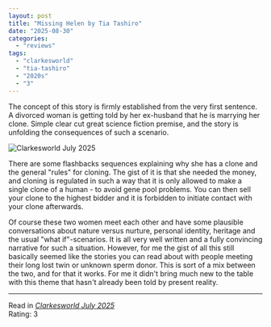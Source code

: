 ```yaml
---
layout: post
title: "Missing Helen by Tia Tashiro"
date: "2025-08-30"
categories:
  - "reviews"
tags:
  - "clarkesworld"
  - "tia-tashiro"
  - "2020s"
  - "3"
---
```


The concept of this story is firmly established from the very first sentence. A divorced woman is getting told by her ex-husband that he is marrying her clone. Simple clear cut great science fiction premise, and the story is unfolding the consequences of such a scenario.

![Clarkesworld July 2025](/assets/images/cw_226_800.jpg)

There are some flashbacks sequences explaining why she has a clone and the general "rules" for cloning. The gist of it is that she needed the money, and cloning is regulated in such a way that it is only allowed to make a single clone of a human - to avoid gene pool problems. You can then sell your clone to the highest bidder and it is forbidden to initiate contact with your clone afterwards.

Of course these two women meet each other and have some plausible conversations about nature versus nurture, personal identity, heritage and the usual "what if"-scenarios. It is all very well written and a fully convincing narrative for such a situation. However, for me the gist of all this still basically seemed like the stories you can read about with people meeting their long lost twin or unknown sperm donor. This is sort of a mix between the two, and for that it works. For me it didn't bring much new to the table with this theme that hasn't already been told by present reality.

* * *

Read in _[Clarkesworld July 2025](https://clarkesworldmagazine.com/tashiro_07_25/)_\
Rating: 3
